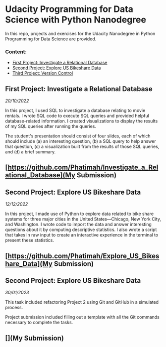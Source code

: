 # Udacity Programming for Data Science with Python Nanodegree

In this repo, projects and exercises for the Udacity Nanodegree in Python Programming for Data Science are provided.

### Content:
- [First Project: Investigate a Relational Database](https://github.com/Phatimah/Udacity-Programming-for-Data-Science-with-Python-Nanodegree/blob/master/README.md#first-project-investigate-a-relational-database)
- [Second Project: Explore US Bikeshare Data](https://github.com/Phatimah/Udacity-Programming-for-Data-Science-with-Python-Nanodegree/blob/master/README.md#second-project-explore-us-bikeshare-data)
- [Third Project: Version Control](https://github.com/Phatimah/Udacity-Programming-for-Data-Science-with-Python-Nanodegree/blob/master/README.md#third-project-version-control)

## First Project: Investigate a Relational Database
*20/10/2022*

In this project, I used SQL to investigate a database relating to movie rentals. I wrote SQL code to execute SQL queries and provided helpful database-related information. I created visualizations to display the results of my SQL queries after running the queries.

The student's presentation should consist of four slides, each of which should include (a) an interesting question, (b) a SQL query to help answer that question, (c) a visualization built from the results of those SQL queries, and (d) a brief summary.

## [https://github.com/Phatimah/Investigate_a_Relational_Database](My Submission)


## Second Project: Explore US Bikeshare Data
*12/12/2022*

In this project, I made use of Python to explore data related to bike share systems for three major cities in the United States—Chicago, New York City, and Washington. I wrote code to import the data and answer interesting questions about it by computing descriptive statistics. I also wrote a script that takes in raw input to create an interactive experience in the terminal to present these statistics.

## [https://github.com/Phatimah/Explore_US_Bikeshare_Data](My Submission)


## Second Project: Explore US Bikeshare Data
*30/01/2023*

This task included refactoring Project 2 using Git and GitHub in a simulated process. 

Project submission included filling out a template with all the Git commands necessary to complete the tasks.

## [](My Submission)
